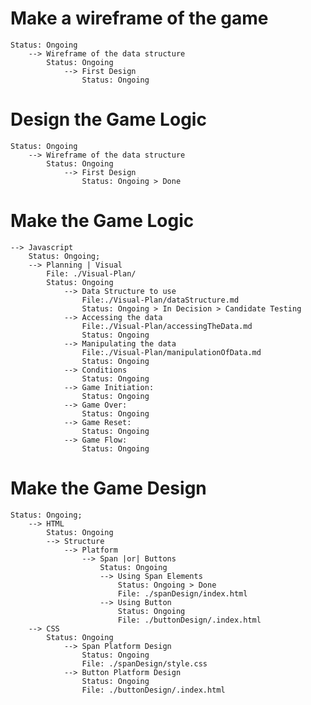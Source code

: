 # Make a wireframe of the game
    Status: Ongoing
        --> Wireframe of the data structure
            Status: Ongoing
                --> First Design
                    Status: Ongoing
# Design the Game Logic
    Status: Ongoing
        --> Wireframe of the data structure
            Status: Ongoing
                --> First Design
                    Status: Ongoing > Done
# Make the Game Logic
    --> Javascript
        Status: Ongoing;
        --> Planning | Visual 
            File: ./Visual-Plan/
            Status: Ongoing
                --> Data Structure to use
                    File:./Visual-Plan/dataStructure.md
                    Status: Ongoing > In Decision > Candidate Testing
                --> Accessing the data
                    File:./Visual-Plan/accessingTheData.md
                    Status: Ongoing
                --> Manipulating the data
                    File:./Visual-Plan/manipulationOfData.md
                    Status: Ongoing
                --> Conditions
                    Status: Ongoing
                --> Game Initiation:
                    Status: Ongoing
                --> Game Over:
                    Status: Ongoing
                --> Game Reset:
                    Status: Ongoing
                --> Game Flow:
                    Status: Ongoing
# Make the Game Design
    Status: Ongoing;
        --> HTML
            Status: Ongoing
            --> Structure
                --> Platform
                    --> Span |or| Buttons
                        Status: Ongoing
                        --> Using Span Elements
                            Status: Ongoing > Done
                            File: ./spanDesign/index.html
                        --> Using Button
                            Status: Ongoing
                            File: ./buttonDesign/.index.html
        --> CSS
            Status: Ongoing
                --> Span Platform Design
                    Status: Ongoing
                    File: ./spanDesign/style.css
                --> Button Platform Design
                    Status: Ongoing
                    File: ./buttonDesign/.index.html
